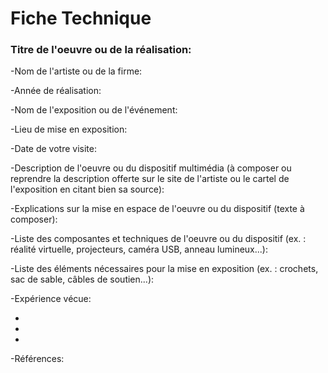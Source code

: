 # Fiche Technique

### Titre de l'oeuvre ou de la réalisation: 

-Nom de l'artiste ou de la firme: 

-Année de réalisation: 

-Nom de l'exposition ou de l'événement: 

-Lieu de mise en exposition: 

-Date de votre visite: 

-Description de l'oeuvre ou du dispositif multimédia (à composer ou reprendre la description offerte sur le site de l'artiste ou le cartel de l'exposition en citant bien sa source): 

-Explications sur la mise en espace de l'oeuvre ou du dispositif (texte à composer): 

-Liste des composantes et techniques de l'oeuvre ou du dispositif (ex. : réalité virtuelle, projecteurs, caméra USB, anneau lumineux...): 

-Liste des éléments nécessaires pour la mise en exposition (ex. : crochets, sac de sable, câbles de soutien...): 

-Expérience vécue:

*
*
*

-Références: 
